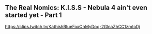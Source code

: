 ## The Real Nomics: K.I.S.S - Nebula 4 ain't even started yet - Part 1
https://clips.twitch.tv/KathishBlueFoxOhMyDog-2GlnaZhCC1zmtoDj
